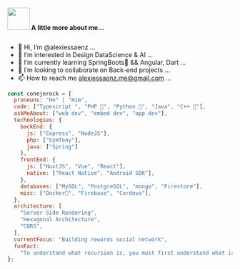 
#### <div style="margin-bottom: 27px;"><img src="https://media2.giphy.com/media/dYx3YFq2OiVLIssQH9/giphy.gif" width="50" /><span style="margin-bottom: 25px;" style="margin-bottom: -25px;"> A little more about me...</span></div>


- 👋 Hi, I’m @alexiessaenz ...
- 👀 I’m interested in Design DataScience & AI ...
- 🌱 I’m currently learning SpringBoots🌱 && Angular, Dart ...
- 💞️ I’m looking to collaborate on Back-end projects ...
- 📫 How to reach me alexiessaenz.me@gmail.com ...

```javascript
const conejerock = {
  pronouns: "He" | "Him",
  code: ["Typescript ", "PHP 🐘", "Python 🐍", "Java", "C++ 🥷"],
  askMeAbout: ["web dev", "embed dev", "app dev"],
  technologies: {
    backEnd: {
      js: ["Express", "NodeJS"],
      php: ["Symfony"],
      java: ["Spring"]
    },
    frontEnd: {
      js: ["NuxtJS", "Vue", "React"],
      native: ["React Native", "Android SDK"],
    },
    databases: ["MySQL", "PostgreSQL", "mongo", "Firestore"],
    misc: ["Docker🐳", "Firebase", "Cordova"],
  },
  architecture: [
    "Server Side Rendering",
    "Hexagonal Architecture",
    "CQRS",
  ],
  currentFocus: "Building rewards social network",
  funFact:
    "To understand what recursion is, you must first understand what is recursion.",
};
```

<!---
feeewq3/feeewq3 is a ✨ special ✨ repository because its `README.md` (this file) appears on your GitHub profile.
You can click the Preview link to take a look at your changes.
--->
